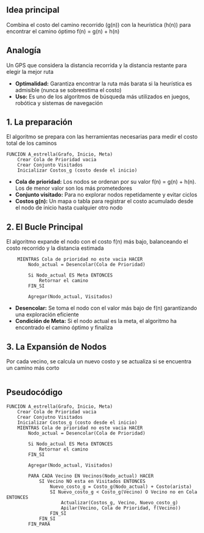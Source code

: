 ## Idea principal
Combina el costo del camino recorrido (g(n)) con la heurística (h(n)) para encontrar el camino óptimo
f(n) = g(n) + h(n)
## Analogía
Un GPS que considera la distancia recorrida y la distancia restante para elegir la mejor ruta
 - **Optimalidad:** Garantiza encontrar la ruta más barata si la heurística es admisible (nunca se sobreestima el costo)
 - **Uso:** Es uno de los algoritmos de búsqueda más utilizados en juegos, robótica y sistemas de navegación
## 1. La preparación
El algoritmo se prepara con las herramientas necesarias para medir el costo total de los caminos
```
FUNCION A_estrella(Grafo, Inicio, Meta)
	Crear Cola de Prioridad vacia
	Crear Conjunto Visitados
	Inicializar Costos_g (costo desde el inicio)
```
- **Cola de prioridad:** Los nodos se ordenan por su valor f(n) = g(n) + h(n). Los de menor valor son los más prometedores
- **Conjunto visitado:** Para no explorar nodos repetidamente y evitar ciclos
- **Costos g(n):** Un mapa o tabla para registrar el costo acumulado desde el nodo de inicio hasta cualquier otro nodo
## 2. El Bucle Principal
El algoritmo expande el nodo con el costo f(n) más bajo, balanceando el costo recorrido y la distancia estimada
```
	MIENTRAS Cola de prioridad no este vacia HACER
		Nodo_actual = Desencolar(Cola de Prioridad)
		
		Si Nodo_actual ES Meta ENTONCES
			Retornar el camino
		FIN_SI
		
		Agregar(Nodo_actual, Visitados)
```
- **Desencolar:** Se toma el nodo con el valor más bajo de f(n) garantizando una exploración eficiente
- **Condición de Meta:** Si el nodo actual es la meta, el algoritmo ha encontrado el camino óptimo y finaliza
## 3. La Expansión de Nodos
Por cada vecino, se calcula un nuevo costo y se actualiza si se encuentra un camino más corto
```

```
## Pseudocódigo
```
FUNCION A_estrella(Grafo, Inicio, Meta)
	Crear Cola de Prioridad vacia
	Crear Conjutno Visitados
	Inicializar Costos_g (costo desde el inicio)
	MIENTRAS Cola de prioridad no este vacia HACER
		Nodo_actual = Desencolar(Cola de Prioridad)
		
		Si Nodo_actual ES Meta ENTONCES
			Retornar el camino
		FIN_SI
		
		Agregar(Nodo_actual, Visitados)
		
		PARA CADA Vecino EN Vecinos(Nodo_actual) HACER
			SI Vecino NO esta en Visitados ENTONCES
				Nuevo_costo_g = Costo_g(Nodo_actual) + Costo(arista)
				SI Nuevo_costo_g < Costo_g(Vecino) O Vecino no en Cola ENTONCES
					Actualizar(Costos_g, Vecino, Nuevo_costo_g)
					Apilar(Vecino, Cola de Prioridad, f(Vecino))
				FIN_SI
			FIN_SI
		FIN_PARA
```
